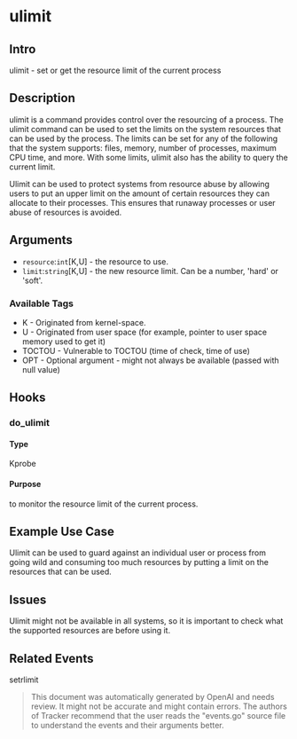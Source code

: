 
# ulimit

## Intro
ulimit - set or get the resource limit of the current process

## Description
ulimit is a command provides control over the resourcing of a process. The ulimit
command can be used to set the limits on the system resources that can be used by
the process. The limits can be set for any of the following that the system
supports: files, memory, number of processes, maximum CPU time, and more. With
some limits, ulimit also has the ability to query the current limit. 

Ulimit can be used to protect systems from resource abuse by allowing users to put
an upper limit on the amount of certain resources they can allocate to their
processes. This ensures that runaway processes or user abuse of resources is
avoided. 

## Arguments
* `resource`:`int`[K,U] - the resource to use.
* `limit`:`string`[K,U] - the new resource limit. Can be a number, 'hard' or 'soft'.

### Available Tags
* K - Originated from kernel-space.
* U - Originated from user space (for example, pointer to user space memory used to get it)
* TOCTOU - Vulnerable to TOCTOU (time of check, time of use)
* OPT - Optional argument - might not always be available (passed with null value)

## Hooks
### do_ulimit
#### Type
Kprobe
#### Purpose
to monitor the resource limit of the current process.

## Example Use Case
Ulimit can be used to guard against an individual user or process from going wild
and consuming too much resources by putting a limit on the resources that can be used.

## Issues
Ulimit might not be available in all systems, so it is important to check what the
supported resources are before using it.

## Related Events
setrlimit

> This document was automatically generated by OpenAI and needs review. It might
> not be accurate and might contain errors. The authors of Tracker recommend that
> the user reads the "events.go" source file to understand the events and their
> arguments better.
